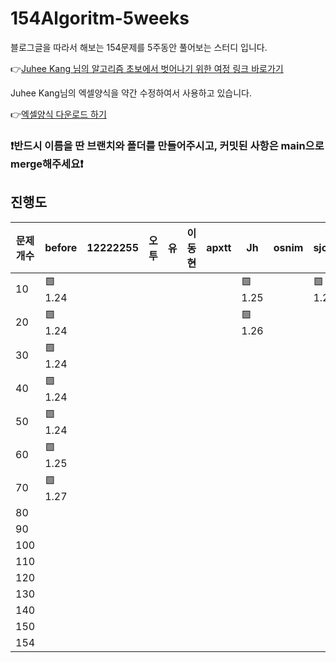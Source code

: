 # 154Algoritm-5weeks

블로그글을 따라서 해보는 154문제를 5주동안 풀어보는 스터디 입니다.

👉[Juhee Kang 님의 알고리즘 초보에서 벗어나기 위한 여정 링크 바로가기](https://claudiajkang.medium.com/%EC%95%8C%EA%B3%A0%EB%A6%AC%EC%A6%98-%EC%B4%88%EB%B3%B4%EC%97%90%EC%84%9C-%EB%B2%97%EC%96%B4%EB%82%98%EA%B8%B0-%EC%9C%84%ED%95%9C-%EC%97%AC%EC%A0%95-1ffb6bdfec6b)

Juhee Kang님의 엑셀양식을 약간 수정하여서 사용하고 있습니다.

👉[엑셀양식 다운로드 하기](https://docs.google.com/spreadsheets/d/1Bx27IJulthhpM04qbtuL0aAkX8psi5D4/edit?usp=sharing&ouid=113010703494073260482&rtpof=true&sd=true)

### ❗️반드시 이름을 딴 브랜치와 폴더를 만들어주시고, 커밋된 사항은 main으로 merge해주세요❗️

## 진행도

| 문제개수  | before | 12222255 | 오투 | 유 | 이동현 | apxtt | Jh | osnim | sjoonb | zlzzlzz2l |
| -------- | ------- | -------- | ---- | --- | ---- | ------ | --- | ---- | ----- |-----------|
| 10       | 🟩 1.24 |         |         |         |         |         |   🟩 1.25      | | 🟩 1.27
| 20       | 🟩 1.24 |         |         |         |         |         |   🟩 1.26      | |
| 30       | 🟩 1.24 |         |         |         |         |         |         | |
| 40       | 🟩 1.24 |         |         |         |         |         |         | |
| 50       | 🟩 1.24 |         |         |         |         |         |         | |
| 60       | 🟩 1.25 |          |         |         |         |         |         | |
| 70       | 🟩 1.27 |          |         |         |         |         |         | |
| 80       |         |          |         |         |         |         |         | |
| 90       |         |          |         |         |         |         |         | |
| 100      |         |          |         |         |         |         |         | |
| 110      |         |          |         |         |         |         |         | |
| 120      |         |          |         |         |         |         |         | |
| 130      |         |          |         |         |         |         |         | |
| 140      |         |          |         |         |         |         |         | |
| 150      |         |          |         |         |         |         |         | |
| 154      |         |          |         |         |         |         |         | |
